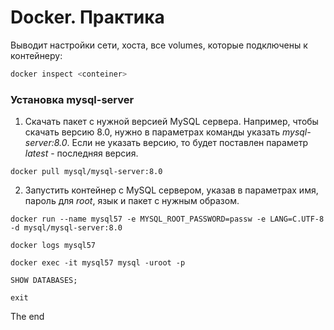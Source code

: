 # Docker. Практика

Выводит настройки сети, хоста, все volumes, которые подключены к контейнеру:

```sql
docker inspect <conteiner>
```

### Установка mysql-server

1. Скачать пакет с нужной версией MySQL сервера. Например, чтобы скачать версию 8.0, нужно в параметрах команды указать *mysql-server:8.0*. Если не указать версию, то будет поставлен параметр *latest* - последняя версия.

```
docker pull mysql/mysql-server:8.0
```

2. Запустить контейнер с MySQL сервером, указав в параметрах имя, пароль для *root*, язык и пакет с нужным образом.

```
docker run --name mysql57 -e MYSQL_ROOT_PASSWORD=passw -e LANG=C.UTF-8 -d mysql/mysql-server:8.0

docker logs mysql57

```

```
docker exec -it mysql57 mysql -uroot -p

SHOW DATABASES;

exit
```

The end